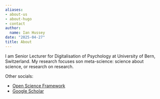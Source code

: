 ```yaml
---
aliases:
- about-us
- about-hugo
- contact
author:
  name: Ian Hussey
date: "2025-04-27"
title: About
---
```


I am Senior Lecturer for Digitalisation of Psychology at University of Bern, Switzerland. My research focuses son meta-science: science about science, or research on research. 

Other socials:
- [Open Science Framework](https://osf.io/3kzh8/)
- [Google Scholar](https://scholar.google.com/citations?user=Sg6JZb0AAAAJ)